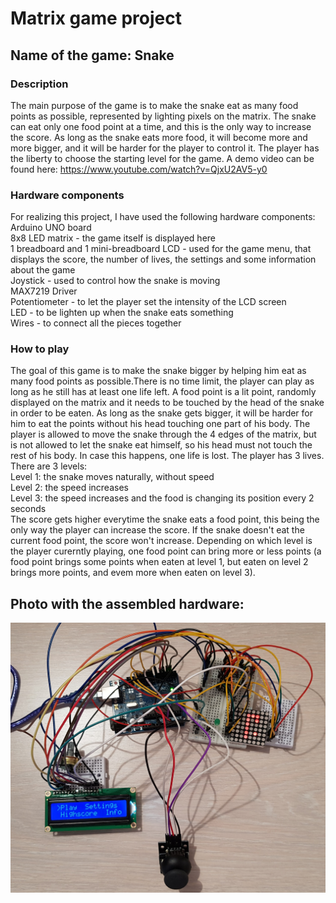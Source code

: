 # Matrix game project
## Name of the game: Snake
### Description
The main purpose of the game is to make the snake eat as many food points as possible, represented by lighting pixels on the matrix. The snake can eat only one food point at a time, and this is the only way to increase the score. As long as the snake eats more food, it will become more and more bigger, and it will be harder for the player to control it. The player has the liberty to choose the starting level for the game. A demo video can be found here: https://www.youtube.com/watch?v=QjxU2AV5-y0


### Hardware components
For realizing this project, I have used the following hardware components:<br/>
Arduino UNO board<br/>
8x8 LED matrix - the game itself is displayed here<br/>
1 breadboard and 1 mini-breadboard
LCD - used for the game menu, that displays the score, the number of lives, the settings and some information about the game <br/>
Joystick - used to control how the snake is moving<br/>
MAX7219 Driver<br/>
Potentiometer - to let the player set the intensity of the LCD screen <br/>
LED - to be lighten up when the snake eats something<br/>
Wires - to connect all the pieces together

### How to play
The goal of this game is to make the snake bigger by helping him eat as many food points as possible.There is no time limit, the player can play as long as he still has at least one life left. A food point is a lit point, randomly displayed on the matrix and it needs to be touched by the head of the snake in order to be eaten. As long as the snake gets bigger, it will be harder for him to eat the points without his head touching one part of his body. The player is allowed to move the snake through the 4 edges of the matrix, but is not allowed to let the snake eat himself, so his head must not touch the rest of his body. In case this happens, one life is lost. The player has 3 lives. There are 3 levels:<br/>
Level 1: the snake moves naturally, without speed<br/>
Level 2: the speed increases<br/>
Level 3: the speed increases and the food is changing its position every 2 seconds<br/>
The score gets higher everytime the snake eats a food point, this being the only way the player can increase the score. If the snake doesn't eat the current food point, the score won't increase. Depending on which level is the player curerntly playing, one food point can bring more or less points (a food point brings some points when eaten at level 1, but eaten on level 2 brings more points, and evem more when eaten on level 3).<br/>
## Photo with the assembled hardware:
![Test Image 1](SnakeGamePhoto2.png)
